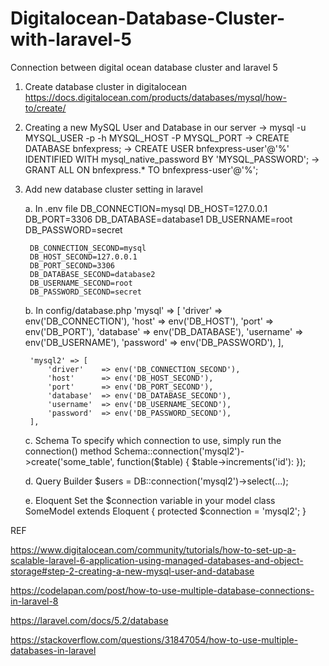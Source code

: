 # Digitalocean-Database-Cluster-with-laravel-5
Connection between digital ocean database cluster and laravel 5


1. Create database cluster in digitalocean 
	https://docs.digitalocean.com/products/databases/mysql/how-to/create/

2. Creating a new MySQL User and Database in our server
	-> mysql -u MYSQL_USER -p -h MYSQL_HOST -P MYSQL_PORT
	-> CREATE DATABASE bnfexpress;
	-> CREATE USER bnfexpress-user'@'%' IDENTIFIED WITH mysql_native_password BY 'MYSQL_PASSWORD';
	-> GRANT ALL ON bnfexpress.* TO bnfexpress-user'@'%';

3. Add new database cluster setting in laravel 
	
	a. In .env file
		DB_CONNECTION=mysql
		DB_HOST=127.0.0.1 
		DB_PORT=3306 
		DB_DATABASE=database1 
		DB_USERNAME=root 
		DB_PASSWORD=secret 

		DB_CONNECTION_SECOND=mysql 
		DB_HOST_SECOND=127.0.0.1 
		DB_PORT_SECOND=3306 
		DB_DATABASE_SECOND=database2 
		DB_USERNAME_SECOND=root 
		DB_PASSWORD_SECOND=secret

	b. In config/database.php
	 	'mysql' => [
		    'driver'    => env('DB_CONNECTION'),
		    'host'      => env('DB_HOST'),
		    'port'      => env('DB_PORT'),
		    'database'  => env('DB_DATABASE'),
		    'username'  => env('DB_USERNAME'),
		    'password'  => env('DB_PASSWORD'),
		],

		'mysql2' => [
		    'driver'    => env('DB_CONNECTION_SECOND'),
		    'host'      => env('DB_HOST_SECOND'),
		    'port'      => env('DB_PORT_SECOND'),
		    'database'  => env('DB_DATABASE_SECOND'),
		    'username'  => env('DB_USERNAME_SECOND'),
		    'password'  => env('DB_PASSWORD_SECOND'),
		],

	c. Schema
		To specify which connection to use, simply run the connection() method 
			Schema::connection('mysql2')->create('some_table', function($table)
			{
			    $table->increments('id'):
			});

	d. Query Builder
		$users = DB::connection('mysql2')->select(...);

	e. Eloquent
		Set the $connection variable in your model
		class SomeModel extends Eloquent {
		    protected $connection = 'mysql2';
		}


REF

https://www.digitalocean.com/community/tutorials/how-to-set-up-a-scalable-laravel-6-application-using-managed-databases-and-object-storage#step-2-creating-a-new-mysql-user-and-database

https://codelapan.com/post/how-to-use-multiple-database-connections-in-laravel-8

https://laravel.com/docs/5.2/database

https://stackoverflow.com/questions/31847054/how-to-use-multiple-databases-in-laravel

